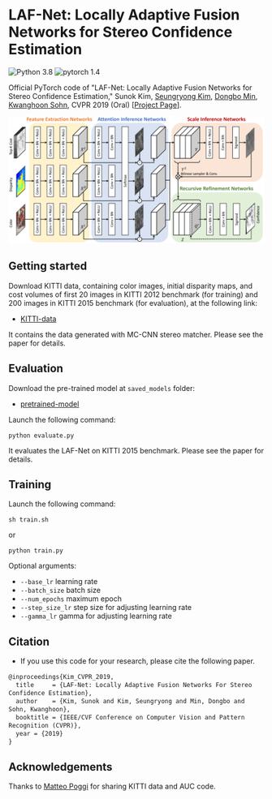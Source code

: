 # LAF-Net: Locally Adaptive Fusion Networks for Stereo Confidence Estimation
![Python 3.8](https://img.shields.io/badge/python-3.8-green.svg?style=plastic)
![pytorch 1.4](https://img.shields.io/badge/pytorch-1.4-green.svg?style=plastic)

Official PyTorch code of "LAF-Net: Locally Adaptive Fusion Networks for Stereo Confidence Estimation," 
Sunok Kim, [Seungryong Kim](https://seungryong.github.io/), [Dongbo Min](http://cvl.ewha.ac.kr/), [Kwanghoon Sohn](http://diml.yonsei.ac.kr/), CVPR 2019 (Oral) [[Project Page](https://seungryong.github.io/LAFNet/)].

<p align="center">
  <img src="LAF.png" width="600px" alt="LAF"></img>
</p>

## Getting started ##
Download KITTI data, containing color images, initial disparity maps, and cost volumes 
of first 20 images in KITTI 2012 benchmark (for training) and 200 images in KITTI 2015 benchmark (for evaluation), at the following link:
* [KITTI-data](https://drive.google.com/file/d/1SDrqZ_iT86HhsE6ycV12nDLbjDrjU1ei/view?usp=sharing)

It contains the data generated with MC-CNN stereo matcher. Please see the paper for details. 

## Evaluation ##
Download the pre-trained model at `saved_models` folder:
* [pretrained-model](https://drive.google.com/file/d/1I2AFVki1YWlY61V75hnf4Y8mQciRU03m/view?usp=sharing)

Launch the following command:
```shell
python evaluate.py
```

It evaluates the LAF-Net on KITTI 2015 benchmark. Please see the paper for details. 

## Training ##
Launch the following command:
```shell
sh train.sh
```
or 
```shell
python train.py
```
Optional arguments:
* `--base_lr` learning rate
* `--batch_size` batch size
* `--num_epochs` maximum epoch
* `--step_size_lr` step size for adjusting learning rate
* `--gamma_lr` gamma for adjusting learning rate

## Citation
  - If you use this code for your research, please cite the following paper. 
```shell
@inproceedings{Kim_CVPR_2019,
  title     = {LAF-Net: Locally Adaptive Fusion Networks For Stereo Confidence Estimation},
  author    = {Kim, Sunok and Kim, Seungryong and Min, Dongbo and Sohn, Kwanghoon},
  booktitle = {IEEE/CVF Conference on Computer Vision and Pattern Recognition (CVPR)},
  year = {2019}
}
```   

## Acknowledgements

Thanks to [Matteo Poggi](https://mattpoggi.github.io/) for sharing KITTI data and AUC code.
